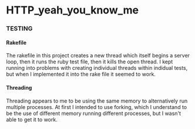 # HTTP_yeah_you_know_me

### TESTING
#### Rakefile
The rakefile in this project creates a new thread which itself begins a server loop, then it runs the ruby test file, then it kills the open thread.
I kept running into problems with creating individual threads within indidual tests, but when I implemented it into the rake file it seemed to work.

#### Threading
Threading appears to me to be using the same memory to alternatively run multiple processes. 
At first I intended to use forking, which I understand to be the use of different memory running different processes, but I wasn't able to get it to work.
